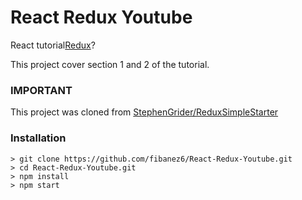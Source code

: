 # React Redux Youtube

React tutorial[Redux](https://www.udemy.com/react-redux/)?

This project cover section 1 and 2 of the tutorial.

### IMPORTANT

This project was cloned from [StephenGrider/ReduxSimpleStarter](https://github.com/StephenGrider/ReduxSimpleStarter)


### Installation

```
> git clone https://github.com/fibanez6/React-Redux-Youtube.git
> cd React-Redux-Youtube.git
> npm install
> npm start
```
